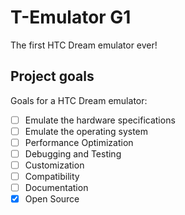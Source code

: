 # T-Emulator G1
The first HTC Dream emulator ever!
## Project goals
Goals for a HTC Dream emulator:

- [ ] Emulate the hardware specifications
- [ ] Emulate the operating system
- [ ] Performance Optimization
- [ ] Debugging and Testing
- [ ] Customization
- [ ] Compatibility
- [ ] Documentation
- [x] Open Source
